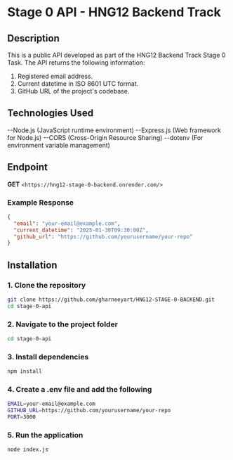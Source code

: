 # Stage 0 API - HNG12 Backend Track

## Description
This is a public API developed as part of the HNG12 Backend Track Stage 0 Task. The API returns the following information:
1. Registered email address.
2. Current datetime in ISO 8601 UTC format.
3. GitHub URL of the project's codebase.

## Technologies Used
--Node.js (JavaScript runtime environment)
--Express.js (Web framework for Node.js)
--CORS (Cross-Origin Resource Sharing)
--dotenv (For environment variable management)
## Endpoint
**GET** `<https://hng12-stage-0-backend.onrender.com/>`

### Example Response
```json
{
  "email": "your-email@example.com",
  "current_datetime": "2025-01-30T09:30:00Z",
  "github_url": "https://github.com/yourusername/your-repo"
}
```

## Installation
### 1. Clone the repository
  ```sh
git clone https://github.com/gharneeyart/HNG12-STAGE-0-BACKEND.git
cd stage-0-api

```
### 2. Navigate to the project folder
```sh
cd stage-0-api
```
### 3. Install dependencies
```sh
npm install
```
### 4. Create a .env file and add the following
```sh
EMAIL=your-email@example.com
GITHUB_URL=https://github.com/yourusername/your-repo
PORT=3000
```
### 5. Run the application
```sh
node index.js
```